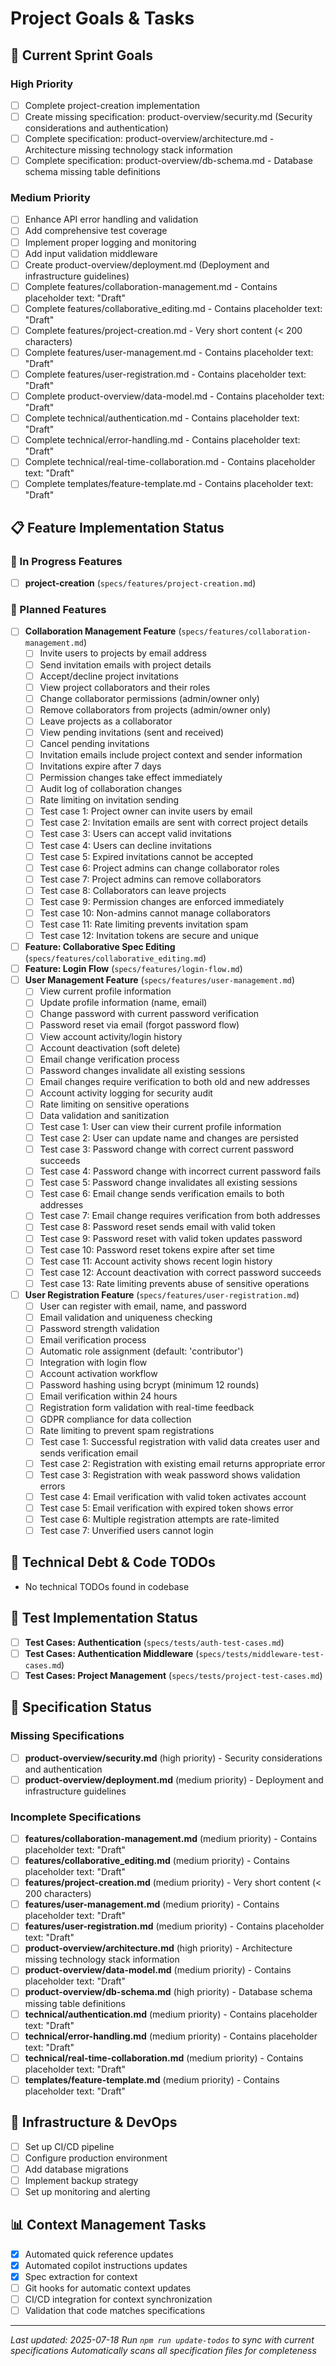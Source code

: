# Project Goals & Tasks

## 🎯 Current Sprint Goals

### High Priority
- [ ] Complete project-creation implementation
- [ ] Create missing specification: product-overview/security.md (Security considerations and authentication)
- [ ] Complete specification: product-overview/architecture.md - Architecture missing technology stack information
- [ ] Complete specification: product-overview/db-schema.md - Database schema missing table definitions

### Medium Priority
- [ ] Enhance API error handling and validation
- [ ] Add comprehensive test coverage
- [ ] Implement proper logging and monitoring
- [ ] Add input validation middleware
- [ ] Create product-overview/deployment.md (Deployment and infrastructure guidelines)
- [ ] Complete features/collaboration-management.md - Contains placeholder text: "Draft"
- [ ] Complete features/collaborative_editing.md - Contains placeholder text: "Draft"
- [ ] Complete features/project-creation.md - Very short content (< 200 characters)
- [ ] Complete features/user-management.md - Contains placeholder text: "Draft"
- [ ] Complete features/user-registration.md - Contains placeholder text: "Draft"
- [ ] Complete product-overview/data-model.md - Contains placeholder text: "Draft"
- [ ] Complete technical/authentication.md - Contains placeholder text: "Draft"
- [ ] Complete technical/error-handling.md - Contains placeholder text: "Draft"
- [ ] Complete technical/real-time-collaboration.md - Contains placeholder text: "Draft"
- [ ] Complete templates/feature-template.md - Contains placeholder text: "Draft"

## 📋 Feature Implementation Status

### 🚧 In Progress Features
- [ ] **project-creation** (`specs/features/project-creation.md`)

### 📝 Planned Features
- [ ] **Collaboration Management Feature** (`specs/features/collaboration-management.md`)
  - [ ] Invite users to projects by email address
  - [ ] Send invitation emails with project details
  - [ ] Accept/decline project invitations
  - [ ] View project collaborators and their roles
  - [ ] Change collaborator permissions (admin/owner only)
  - [ ] Remove collaborators from projects (admin/owner only)
  - [ ] Leave projects as a collaborator
  - [ ] View pending invitations (sent and received)
  - [ ] Cancel pending invitations
  - [ ] Invitation emails include project context and sender information
  - [ ] Invitations expire after 7 days
  - [ ] Permission changes take effect immediately
  - [ ] Audit log of collaboration changes
  - [ ] Rate limiting on invitation sending
  - [ ] Test case 1: Project owner can invite users by email
  - [ ] Test case 2: Invitation emails are sent with correct project details
  - [ ] Test case 3: Users can accept valid invitations
  - [ ] Test case 4: Users can decline invitations
  - [ ] Test case 5: Expired invitations cannot be accepted
  - [ ] Test case 6: Project admins can change collaborator roles
  - [ ] Test case 7: Project admins can remove collaborators
  - [ ] Test case 8: Collaborators can leave projects
  - [ ] Test case 9: Permission changes are enforced immediately
  - [ ] Test case 10: Non-admins cannot manage collaborators
  - [ ] Test case 11: Rate limiting prevents invitation spam
  - [ ] Test case 12: Invitation tokens are secure and unique
- [ ] **Feature: Collaborative Spec Editing** (`specs/features/collaborative_editing.md`)
- [ ] **Feature: Login Flow** (`specs/features/login-flow.md`)
- [ ] **User Management Feature** (`specs/features/user-management.md`)
  - [ ] View current profile information
  - [ ] Update profile information (name, email)
  - [ ] Change password with current password verification
  - [ ] Password reset via email (forgot password flow)
  - [ ] View account activity/login history
  - [ ] Account deactivation (soft delete)
  - [ ] Email change verification process
  - [ ] Password changes invalidate all existing sessions
  - [ ] Email changes require verification to both old and new addresses
  - [ ] Account activity logging for security audit
  - [ ] Rate limiting on sensitive operations
  - [ ] Data validation and sanitization
  - [ ] Test case 1: User can view their current profile information
  - [ ] Test case 2: User can update name and changes are persisted
  - [ ] Test case 3: Password change with correct current password succeeds
  - [ ] Test case 4: Password change with incorrect current password fails
  - [ ] Test case 5: Password change invalidates all existing sessions
  - [ ] Test case 6: Email change sends verification emails to both addresses
  - [ ] Test case 7: Email change requires verification from both addresses
  - [ ] Test case 8: Password reset sends email with valid token
  - [ ] Test case 9: Password reset with valid token updates password
  - [ ] Test case 10: Password reset tokens expire after set time
  - [ ] Test case 11: Account activity shows recent login history
  - [ ] Test case 12: Account deactivation with correct password succeeds
  - [ ] Test case 13: Rate limiting prevents abuse of sensitive operations
- [ ] **User Registration Feature** (`specs/features/user-registration.md`)
  - [ ] User can register with email, name, and password
  - [ ] Email validation and uniqueness checking
  - [ ] Password strength validation
  - [ ] Email verification process
  - [ ] Automatic role assignment (default: 'contributor')
  - [ ] Integration with login flow
  - [ ] Account activation workflow
  - [ ] Password hashing using bcrypt (minimum 12 rounds)
  - [ ] Email verification within 24 hours
  - [ ] Registration form validation with real-time feedback
  - [ ] GDPR compliance for data collection
  - [ ] Rate limiting to prevent spam registrations
  - [ ] Test case 1: Successful registration with valid data creates user and sends verification email
  - [ ] Test case 2: Registration with existing email returns appropriate error
  - [ ] Test case 3: Registration with weak password shows validation errors
  - [ ] Test case 4: Email verification with valid token activates account
  - [ ] Test case 5: Email verification with expired token shows error
  - [ ] Test case 6: Multiple registration attempts are rate-limited
  - [ ] Test case 7: Unverified users cannot login

## 🔧 Technical Debt & Code TODOs

- No technical TODOs found in codebase

## 🧪 Test Implementation Status

- [ ] **Test Cases: Authentication** (`specs/tests/auth-test-cases.md`)
- [ ] **Test Cases: Authentication Middleware** (`specs/tests/middleware-test-cases.md`)
- [ ] **Test Cases: Project Management** (`specs/tests/project-test-cases.md`)

## 📖 Specification Status


### Missing Specifications
- [ ] **product-overview/security.md** (high priority) - Security considerations and authentication
- [ ] **product-overview/deployment.md** (medium priority) - Deployment and infrastructure guidelines
### Incomplete Specifications
- [ ] **features/collaboration-management.md** (medium priority) - Contains placeholder text: "Draft"
- [ ] **features/collaborative_editing.md** (medium priority) - Contains placeholder text: "Draft"
- [ ] **features/project-creation.md** (medium priority) - Very short content (< 200 characters)
- [ ] **features/user-management.md** (medium priority) - Contains placeholder text: "Draft"
- [ ] **features/user-registration.md** (medium priority) - Contains placeholder text: "Draft"
- [ ] **product-overview/architecture.md** (high priority) - Architecture missing technology stack information
- [ ] **product-overview/data-model.md** (medium priority) - Contains placeholder text: "Draft"
- [ ] **product-overview/db-schema.md** (high priority) - Database schema missing table definitions
- [ ] **technical/authentication.md** (medium priority) - Contains placeholder text: "Draft"
- [ ] **technical/error-handling.md** (medium priority) - Contains placeholder text: "Draft"
- [ ] **technical/real-time-collaboration.md** (medium priority) - Contains placeholder text: "Draft"
- [ ] **templates/feature-template.md** (medium priority) - Contains placeholder text: "Draft"

## 🚀 Infrastructure & DevOps

- [ ] Set up CI/CD pipeline
- [ ] Configure production environment
- [ ] Add database migrations
- [ ] Implement backup strategy
- [ ] Set up monitoring and alerting

## 📊 Context Management Tasks

- [x] Automated quick reference updates
- [x] Automated copilot instructions updates
- [x] Spec extraction for context
- [ ] Git hooks for automatic context updates
- [ ] CI/CD integration for context synchronization
- [ ] Validation that code matches specifications

---

*Last updated: 2025-07-18*
*Run `npm run update-todos` to sync with current specifications*
*Automatically scans all specification files for completeness*
